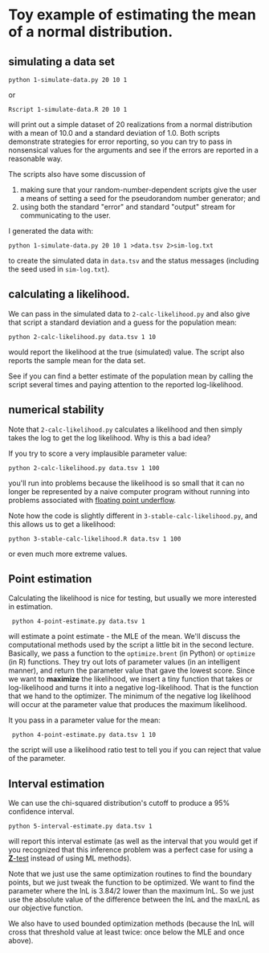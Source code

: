 # Toy example of estimating the mean of a normal distribution.

## simulating a data set

    python 1-simulate-data.py 20 10 1

or 

    Rscript 1-simulate-data.R 20 10 1

will print out a simple dataset of 20 realizations from a normal distribution
with a mean of 10.0 and a standard deviation of 1.0.
Both scripts demonstrate strategies for error reporting, so you can try to
pass in nonsensical values for the arguments and see if the errors are reported
in a reasonable way.

The scripts also have some discussion of
  1. making sure that your random-number-dependent scripts give the user
   a means of setting a seed for the pseudorandom number generator; and
  2. using both the standard "error" and standard "output" stream for communicating
   to the user.

I generated the data with:

    python 1-simulate-data.py 20 10 1 >data.tsv 2>sim-log.txt

to create the simulated data in `data.tsv` and the status messages (including the seed
used in `sim-log.txt`).


## calculating a likelihood.

We can pass in the simulated data to `2-calc-likelihood.py` and also give that script a
standard deviation and a guess for the population mean:

    python 2-calc-likelihood.py data.tsv 1 10

would report the likelihood at the true (simulated) value. The script also reports
the sample mean for the data set.

See if you can find a better estimate of the population mean by calling the script 
several times and paying attention to the reported log-likelihood.

## numerical stability

Note that `2-calc-likelihood.py` calculates a likelihood and then simply takes the log
to get the log likelihood. Why is this a bad idea?

If you try to score a very implausible parameter value:

    python 2-calc-likelihood.py data.tsv 1 100 

you'll run into problems because the likelihood is so small that it can no longer
be represented by a naive computer program without running into problems associated
with [floating point underflow](https://en.wikipedia.org/wiki/Arithmetic_underflow).

Note how the code is slightly different in `3-stable-calc-likelihood.py`, and this 
allows us to get a likelihood:
    
    python 3-stable-calc-likelihood.R data.tsv 1 100 

or even much more extreme values.


## Point estimation
Calculating the likelihood is nice for testing, but usually we more interested in
estimation.

     python 4-point-estimate.py data.tsv 1

will estimate a point estimate - the MLE of the mean.  We'll discuss the computational
methods used by the script a little bit in the second lecture. Basically, we pass
a function to the `optimize.brent` (in Python) or `optimize` (in R) functions.
They try out lots of parameter values (in an intelligent manner), and return the 
parameter value that gave the lowest score.
Since we want to **maximize** the likelihood, we insert a tiny function that takes
or log-likelihood and turns it into a negative log-likelihood. That is the function
that we hand to the optimizer. The minimum of the negative log likelihood will occur
at the parameter value that produces the maximum likelihood.


It you pass in a parameter value for the mean:

     python 4-point-estimate.py data.tsv 1 10

the script will use a likelihood ratio test to tell you if you can reject that value of the
parameter.

## Interval estimation
We can use the chi-squared distribution's cutoff to produce a 95% confidence interval.

    python 5-interval-estimate.py data.tsv 1

will report this interval estimate (as well as the interval that you would get if you
recognized that this inference problem was a perfect case for using a 
[**Z**-test](https://en.wikipedia.org/wiki/Z-test) instead of using ML methods).

Note that we just use the same optimization routines to find the boundary points, but we
just tweak the function to be optimized. We want to find the parameter where the lnL is
3.84/2 lower than the maximum lnL. So we just use the absolute value of the difference between
the lnL and the maxLnL as our objective function.

We also have to used bounded optimization methods (because the lnL will cross that threshold 
value at least twice: once below the MLE and once above).



   
